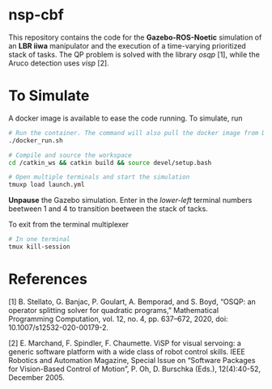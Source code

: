# nsp-cbf
This repository contains the code for the **Gazebo-ROS-Noetic** simulation of an **LBR iiwa** manipulator and the execution of a time-varying prioritized stack of tasks. The QP problem is solved with the library *osqp* [1], while the Aruco detection uses *visp* [2].

# To Simulate

A docker image is available to ease the code running. To simulate, run

```bash
# Run the container. The command will also pull the docker image from DockerHub
./docker_run.sh
```
```bash
# Compile and source the workspace
cd /catkin_ws && catkin build && source devel/setup.bash
```

```bash
# Open multiple terminals and start the simulation
tmuxp load launch.yml
```

**Unpause** the Gazebo simulation. Enter in the *lower-left* terminal numbers beetween 1 and 4 to transition beetween the stack of tacks.


To exit from the terminal multiplexer
```bash
# In one terminal
tmux kill-session
```


# References

[1] B. Stellato, G. Banjac, P. Goulart, A. Bemporad, and S. Boyd, “OSQP: an operator splitting solver for quadratic programs,” Mathematical Programming Computation, vol. 12, no. 4, pp. 637–672, 2020, doi: 10.1007/s12532-020-00179-2.

[2] E. Marchand, F. Spindler, F. Chaumette. ViSP for visual servoing: a generic software platform with a wide class of robot control skills. IEEE Robotics and Automation Magazine, Special Issue on “Software Packages for Vision-Based Control of Motion”, P. Oh, D. Burschka (Eds.), 12(4):40-52, December 2005.
